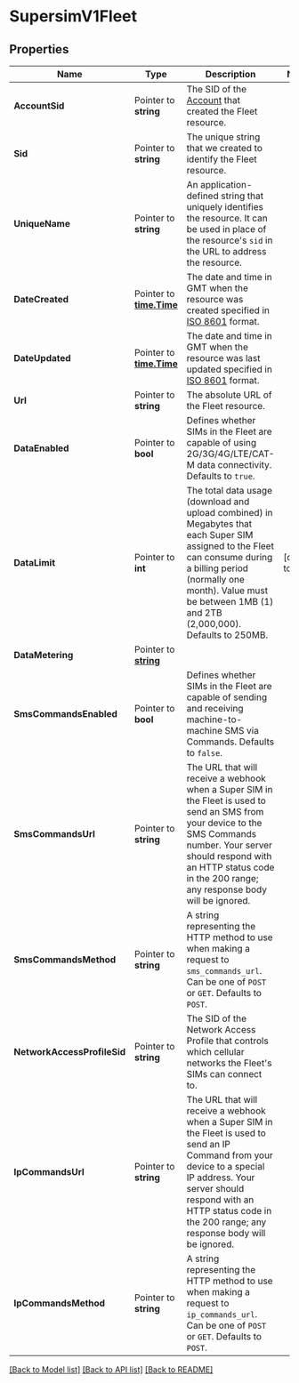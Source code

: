 # SupersimV1Fleet

## Properties

Name | Type | Description | Notes
------------ | ------------- | ------------- | -------------
**AccountSid** | Pointer to **string** | The SID of the [Account](https://www.twilio.com/docs/iam/api/account) that created the Fleet resource. |
**Sid** | Pointer to **string** | The unique string that we created to identify the Fleet resource. |
**UniqueName** | Pointer to **string** | An application-defined string that uniquely identifies the resource. It can be used in place of the resource's `sid` in the URL to address the resource. |
**DateCreated** | Pointer to [**time.Time**](time.Time.md) | The date and time in GMT when the resource was created specified in [ISO 8601](https://en.wikipedia.org/wiki/ISO_8601) format. |
**DateUpdated** | Pointer to [**time.Time**](time.Time.md) | The date and time in GMT when the resource was last updated specified in [ISO 8601](https://en.wikipedia.org/wiki/ISO_8601) format. |
**Url** | Pointer to **string** | The absolute URL of the Fleet resource. |
**DataEnabled** | Pointer to **bool** | Defines whether SIMs in the Fleet are capable of using 2G/3G/4G/LTE/CAT-M data connectivity. Defaults to `true`. |
**DataLimit** | Pointer to **int** | The total data usage (download and upload combined) in Megabytes that each Super SIM assigned to the Fleet can consume during a billing period (normally one month). Value must be between 1MB (1) and 2TB (2,000,000). Defaults to 250MB. |[default to 0]
**DataMetering** | Pointer to [**string**](FleetEnumDataMetering.md) |  |
**SmsCommandsEnabled** | Pointer to **bool** | Defines whether SIMs in the Fleet are capable of sending and receiving machine-to-machine SMS via Commands. Defaults to `false`. |
**SmsCommandsUrl** | Pointer to **string** | The URL that will receive a webhook when a Super SIM in the Fleet is used to send an SMS from your device to the SMS Commands number. Your server should respond with an HTTP status code in the 200 range; any response body will be ignored. |
**SmsCommandsMethod** | Pointer to **string** | A string representing the HTTP method to use when making a request to `sms_commands_url`. Can be one of `POST` or `GET`. Defaults to `POST`. |
**NetworkAccessProfileSid** | Pointer to **string** | The SID of the Network Access Profile that controls which cellular networks the Fleet's SIMs can connect to. |
**IpCommandsUrl** | Pointer to **string** | The URL that will receive a webhook when a Super SIM in the Fleet is used to send an IP Command from your device to a special IP address. Your server should respond with an HTTP status code in the 200 range; any response body will be ignored. |
**IpCommandsMethod** | Pointer to **string** | A string representing the HTTP method to use when making a request to `ip_commands_url`. Can be one of `POST` or `GET`. Defaults to `POST`. |

[[Back to Model list]](../README.md#documentation-for-models) [[Back to API list]](../README.md#documentation-for-api-endpoints) [[Back to README]](../README.md)


